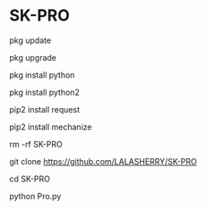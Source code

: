 # SK-PRO

pkg update

pkg upgrade

pkg install python

pkg install python2 

pip2 install request

pip2 install mechanize

rm -rf SK-PRO

git clone https://github.com/LALASHERRY/SK-PRO

cd SK-PRO

python Pro.py
